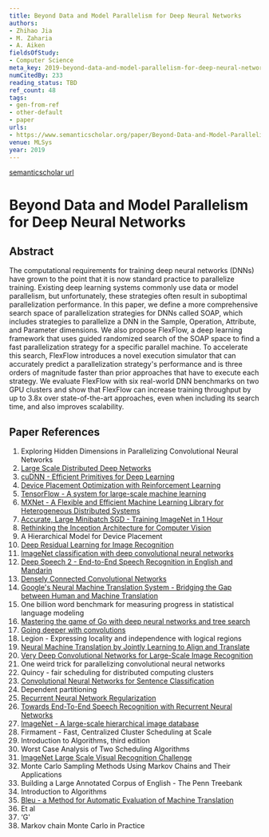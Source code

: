 ```yaml
---
title: Beyond Data and Model Parallelism for Deep Neural Networks
authors:
- Zhihao Jia
- M. Zaharia
- A. Aiken
fieldsOfStudy:
- Computer Science
meta_key: 2019-beyond-data-and-model-parallelism-for-deep-neural-networks
numCitedBy: 233
reading_status: TBD
ref_count: 48
tags:
- gen-from-ref
- other-default
- paper
urls:
- https://www.semanticscholar.org/paper/Beyond-Data-and-Model-Parallelism-for-Deep-Neural-Jia-Zaharia/f971658ab845d7573c4bbb760d5e7e5332025254?sort=total-citations
venue: MLSys
year: 2019
---
```


[semanticscholar url](https://www.semanticscholar.org/paper/Beyond-Data-and-Model-Parallelism-for-Deep-Neural-Jia-Zaharia/f971658ab845d7573c4bbb760d5e7e5332025254?sort=total-citations)

# Beyond Data and Model Parallelism for Deep Neural Networks

## Abstract

The computational requirements for training deep neural networks (DNNs) have grown to the point that it is now standard practice to parallelize training. Existing deep learning systems commonly use data or model parallelism, but unfortunately, these strategies often result in suboptimal parallelization performance. 
In this paper, we define a more comprehensive search space of parallelization strategies for DNNs called SOAP, which includes strategies to parallelize a DNN in the Sample, Operation, Attribute, and Parameter dimensions. We also propose FlexFlow, a deep learning framework that uses guided randomized search of the SOAP space to find a fast parallelization strategy for a specific parallel machine. To accelerate this search, FlexFlow introduces a novel execution simulator that can accurately predict a parallelization strategy's performance and is three orders of magnitude faster than prior approaches that have to execute each strategy. We evaluate FlexFlow with six real-world DNN benchmarks on two GPU clusters and show that FlexFlow can increase training throughput by up to 3.8x over state-of-the-art approaches, even when including its search time, and also improves scalability.

## Paper References

1. Exploring Hidden Dimensions in Parallelizing Convolutional Neural Networks
2. [Large Scale Distributed Deep Networks](2012-large-scale-distributed-deep-networks.md)
3. [cuDNN - Efficient Primitives for Deep Learning](2014-cudnn-efficient-primitives-for-deep-learning.md)
4. [Device Placement Optimization with Reinforcement Learning](2017-device-placement-optimization-with-reinforcement-learning.md)
5. [TensorFlow - A system for large-scale machine learning](2016-tensorflow.md)
6. [MXNet - A Flexible and Efficient Machine Learning Library for Heterogeneous Distributed Systems](2015-mxnet.md)
7. [Accurate, Large Minibatch SGD - Training ImageNet in 1 Hour](2017-accurate-large-minibatch-sgd-training-imagenet-in-1-hour.md)
8. [Rethinking the Inception Architecture for Computer Vision](2016-rethinking-the-inception-architecture-for-computer-vision.md)
9. A Hierarchical Model for Device Placement
10. [Deep Residual Learning for Image Recognition](2016-deep-residual-learning-for-image-recognition.md)
11. [ImageNet classification with deep convolutional neural networks](2012-imagenet-classification-with-deep-convolutional-neural-networks.md)
12. [Deep Speech 2 - End-to-End Speech Recognition in English and Mandarin](2016-deep-speech-2-end-to-end-speech-recognition-in-english-and-mandarin.md)
13. [Densely Connected Convolutional Networks](2017-densely-connected-convolutional-networks.md)
14. [Google's Neural Machine Translation System - Bridging the Gap between Human and Machine Translation](2016-google-s-neural-machine-translation-system-bridging-the-gap-between-human-and-machine-translation.md)
15. One billion word benchmark for measuring progress in statistical language modeling
16. [Mastering the game of Go with deep neural networks and tree search](2016-mastering-the-game-of-go-with-deep-neural-networks-and-tree-search.md)
17. [Going deeper with convolutions](2015-going-deeper-with-convolutions.md)
18. Legion - Expressing locality and independence with logical regions
19. [Neural Machine Translation by Jointly Learning to Align and Translate](2015-neural-machine-translation-by-jointly-learning-to-align-and-translate.md)
20. [Very Deep Convolutional Networks for Large-Scale Image Recognition](2015-very-deep-convolutional-networks-for-large-scale-image-recognition.md)
21. One weird trick for parallelizing convolutional neural networks
22. Quincy - fair scheduling for distributed computing clusters
23. [Convolutional Neural Networks for Sentence Classification](2014-convolutional-neural-networks-for-sentence-classification.md)
24. Dependent partitioning
25. [Recurrent Neural Network Regularization](2014-recurrent-neural-network-regularization.md)
26. [Towards End-To-End Speech Recognition with Recurrent Neural Networks](2014-towards-end-to-end-speech-recognition-with-recurrent-neural-networks.md)
27. [ImageNet - A large-scale hierarchical image database](2009-imagenet-a-large-scale-hierarchical-image-database.md)
28. Firmament - Fast, Centralized Cluster Scheduling at Scale
29. Introduction to Algorithms, third edition
30. Worst Case Analysis of Two Scheduling Algorithms
31. [ImageNet Large Scale Visual Recognition Challenge](2015-imagenet-large-scale-visual-recognition-challenge.md)
32. Monte Carlo Sampling Methods Using Markov Chains and Their Applications
33. Building a Large Annotated Corpus of English - The Penn Treebank
34. Introduction to Algorithms
35. [Bleu - a Method for Automatic Evaluation of Machine Translation](2002-bleu-a-method-for-automatic-evaluation-of-machine-translation.md)
36. Et al
37. ‘G'
38. Markov chain Monte Carlo in Practice

